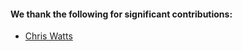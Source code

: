 <!---
The contents of this page is displayed on the deployed website at /community/contributors
-->

#### We thank the following for significant contributions:

* [Chris Watts](https://github.com/ChrisSquats)

